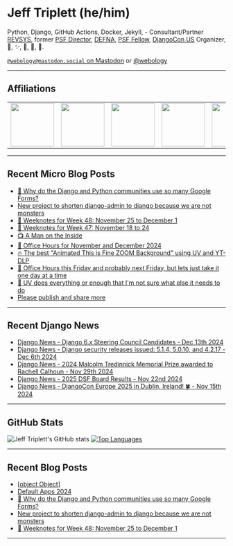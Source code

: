 # Jeff Triplett (he/him)

Python, Django, GitHub Actions, Docker, Jekyll,  - Consultant/Partner [REVSYS][], former [PSF Director][], [DEFNA][], [PSF Fellow][], [DjangoCon US][] Organizer, 🏀, ✨, 💪, 🏃, 🤖.

<a href="https://mastodon.social/@webology" rel="me">`@webology@mastodon.social` on Mastodon</a> or <a href="https://twitter.com/webology">@webology</a>

<hr>

## Affiliations

<table border="0">
<tr>
<td><a href="https://github.com/revsys/"><img src="https://avatars.githubusercontent.com/u/308096?s=200&v=4" width="100px"></a></td>
<td><a href="https://github.com/psf/"><img src="https://avatars.githubusercontent.com/u/50630501?s=200&v=4" width="100px"></a></td>
<td><a href="https://github.com/djangocon/"><img src="https://avatars.githubusercontent.com/u/2891658?s=400&&v=4" width="100px"></a></td>
<td><a href="https://github.com/defna/"><img src="https://avatars.githubusercontent.com/u/13454395?s=200&v=4" width="100px"></a></td>
<td><a href="https://github.com/djangopackages/"><img src="https://avatars.githubusercontent.com/u/27385825?s=200&v=4" width="100px"></a></td>
</tr>
</table>

<hr>

## Recent Micro Blog Posts

<!--START_SECTION:micro-posts-->
* [🤷 Why do the Django and Python communities use so many Google Forms? ](https:&#x2F;&#x2F;micro.webology.dev&#x2F;2024&#x2F;12&#x2F;17&#x2F;why-do-the.html)
* [New project to shorten django-admin to django because we are not monsters](https:&#x2F;&#x2F;micro.webology.dev&#x2F;2024&#x2F;12&#x2F;14&#x2F;new-project-to.html)
* [📓 Weeknotes for Week 48: November 25 to December 1](https:&#x2F;&#x2F;micro.webology.dev&#x2F;2024&#x2F;12&#x2F;01&#x2F;weeknotes-for-week.html)
* [📓 Weeknotes for Week 47: November 18 to 24](https:&#x2F;&#x2F;micro.webology.dev&#x2F;2024&#x2F;11&#x2F;25&#x2F;weeknotes-for-week.html)
* [📺 A Man on the Inside](https:&#x2F;&#x2F;micro.webology.dev&#x2F;2024&#x2F;11&#x2F;22&#x2F;a-man-on.html)
* [📅 Office Hours for November and December 2024](https:&#x2F;&#x2F;micro.webology.dev&#x2F;2024&#x2F;11&#x2F;19&#x2F;office-hours-for.html)
* [🔥 The best &quot;Animated This is Fine ZOOM Background&quot; using UV and YT-DLP](https:&#x2F;&#x2F;micro.webology.dev&#x2F;2024&#x2F;11&#x2F;08&#x2F;the-best-animated.html)
* [📅 Office Hours this Friday and probably next Friday, but lets just take it one day at a time](https:&#x2F;&#x2F;micro.webology.dev&#x2F;2024&#x2F;11&#x2F;07&#x2F;office-hours-this.html)
* [🤷 UV does everything or enough that I&#39;m not sure what else it needs to do](https:&#x2F;&#x2F;micro.webology.dev&#x2F;2024&#x2F;11&#x2F;03&#x2F;uv-does-everything.html)
* [Please publish and share more](https:&#x2F;&#x2F;micro.webology.dev&#x2F;2024&#x2F;11&#x2F;02&#x2F;please-publish-and.html)
<!--END_SECTION:micro-posts-->

<hr>

## Recent Django News

<!--START_SECTION:news-->
* [Django News - Django 6.x Steering Council Candidates - Dec 13th 2024](https:&#x2F;&#x2F;django-news.com&#x2F;issues&#x2F;263)
* [Django News - Django security releases issued: 5.1.4, 5.0.10, and 4.2.17 - Dec 6th 2024](https:&#x2F;&#x2F;django-news.com&#x2F;issues&#x2F;262)
* [Django News - 2024 Malcolm Tredinnick Memorial Prize awarded to Rachell Calhoun - Nov 29th 2024](https:&#x2F;&#x2F;django-news.com&#x2F;issues&#x2F;261)
* [Django News - 2025 DSF Board Results - Nov 22nd 2024](https:&#x2F;&#x2F;django-news.com&#x2F;issues&#x2F;260)
* [Django News - DjangoCon Europe 2025 in Dublin, Ireland! 🍀 - Nov 15th 2024](https:&#x2F;&#x2F;django-news.com&#x2F;issues&#x2F;259)
<!--END_SECTION:news-->

<hr>

## GitHub Stats

![Jeff Triplett's GitHub stats](https://github-readme-stats.vercel.app/api?username=jefftriplett&show_icons=&private_count=true&theme=dracula)  [![Top Languages](https://github-readme-stats.vercel.app/api/top-langs/?username=jefftriplett&layout=compact&theme=dracula)]()

<hr>

## Recent Blog Posts

<!--START_SECTION:posts-->
* [[object Object]](https:&#x2F;&#x2F;jefftriplett.com&#x2F;2024&#x2F;2024-10-25-even-bad-code-is-admirable&#x2F;)
* [Default Apps 2024](https:&#x2F;&#x2F;jefftriplett.com&#x2F;2024&#x2F;default-apps-2024&#x2F;)
* [🤷 Why do the Django and Python communities use so many Google Forms?](https:&#x2F;&#x2F;jefftriplett.com&#x2F;2024&#x2F;why-do-the-django-and-python-communities-use-so-many-google-forms&#x2F;)
* [New project to shorten django-admin to django because we are not monsters](https:&#x2F;&#x2F;jefftriplett.com&#x2F;2024&#x2F;new-project-to-shorten-django-admin-to-django-because-we-are-not-monsters&#x2F;)
* [📓 Weeknotes for Week 48: November 25 to December 1](https:&#x2F;&#x2F;jefftriplett.com&#x2F;2024&#x2F;weeknotes-for-week-48-november-25-to-december-1&#x2F;)
<!--END_SECTION:posts-->

<hr>

[DEFNA]: https://www.defna.org/
[DjangoCon US]: http://djangocon.us/
[PSF Director]: https://www.python.org/psf/members/#board-of-directors
[REVSYS]: https://www.revsys.com/
[PSF Fellow]: https://www.python.org/psf/fellows/
